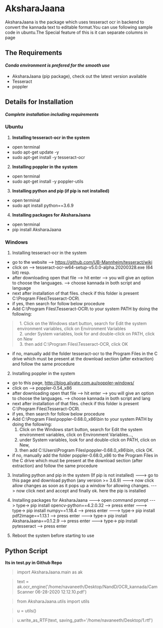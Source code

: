 # AksharaJaana

AksharaJaana is the package which uses tesseract ocr in backend to convert the kannada text to editable format.You can use
following sample code in ubuntu.The Special feature of this is it can separate columns in page


## The Requirements 
#### *Conda environment is prefered for the smooth use*
- AksharaJaana (pip package), check out the latest version available
- Tesseract 
- poppler

## Details for Installation 
#### *Complete installation including requirements*
### Ubuntu
1. **Installing tesseract-ocr in the system**
- open terminal
- sudo apt-get update -y 
- sudo apt-get install -y tesseract-ocr 

2. **Installing poppler in the system**
- open terminal
- sudo apt-get install -y poppler-utils 

3. **Installing python and pip (if pip is not installed)**
- open terminal 
- sudo apt install python==3.6.9

4. **Installing packages for AksharaJaana**
- open terminal
- pip install AksharaJaana

### Windows
1. Installing tesseract-ocr in the system 
- go to the website --> https://github.com/UB-Mannheim/tesseract/wiki
- click on --> tesseract-ocr-w64-setup-v5.0.0-alpha.20200328.exe (64 bit) resp.
- after downloading open that file --> hit enter --> you will give an option to choose the languages. --> choose kannada in both script and language
- next after installation of that files. check if this folder is present C:\Program Files\Tesseract-OCR\ 
- if yes, then search for follow below procedure
- Add C:\Program Files\Tesseract-OCR\  to your system PATH by doing the following: 
> &nbsp;&nbsp;1. Click on the Windows start button, search for Edit the system environment variables, click on Environment Variables <br />
> &nbsp;&nbsp;2. under System variables, look for and double-click on PATH, click on New <br />
> &nbsp;&nbsp;3. then add C:\Program Files\Tesseract-OCR\, click OK <br />

- if no, manually add the folder tesseract-ocr to the Program Files in the C drive which must be present at the download section (after extraction) and follow the same procedure

2. Installing poppler in the system
- go to this page, http://blog.alivate.com.au/poppler-windows/
- click on --> poppler-0.54_x86
- after downloading open that file --> hit enter --> you will give an option to choose the languages. --> choose kannada in both script and lang
- next after installation of that files. check if this folder is present C:\Program Files\Tesseract-OCR\ 
- if yes, then search for follow below procedure
- Add C:\Program Files\poppler-0.68.0_x86\bin to your system PATH by doing the following:
	 1. Click on the Windows start button, search for Edit the system environment variables, click on Environment Variables...,
	 2. under System variables, look for and double-click on PATH, click on New,
	 3. then add C:\Users\Program Files\poppler-0.68.0_x86\bin, click OK.
- if no, manually add the folder poppler-0.68.0_x86 to the Program Files in the C drive which must be present at the download section (after extraction) and follow the same procedure

3. Installing python and pip in the system (If pip is not installed)
---> go to this page and download python (any version >= 3.6.9)
---> now click allow changes as soon as it pops up a window for allowing changes. 
---> now click next and accept and finally ok. here the pip is installed

4. Installing packages for AksharaJaana
---> open command prompt
---> type->   pip install opencv-python==4.2.0.32 --> press enter
---> type->   pip install numpy==1.18.4 --> press enter
---> type->   pip install pdf2image==1.13.1 --> press enter
---> type->   pip install AksharaJaana==0.1.2.9 --> press enter
---> type->   pip install pytesseract --> press enter

5.  Reboot the system before starting to use 



## Python Script
**Its in test.py in Github Repo** 
>import AksharaJaana.main as ak 

>text = ak.ocr_engine('/home/navaneeth/Desktop/NandD/OCR_kannada/CamScanner 06-28-2020 12.12.10.pdf')

>from AksharaJaana.utils import utils

>u = utils()

>u.write_as_RTF(text, saving_path='/home/navaneeth/Desktop/1.rtf')
